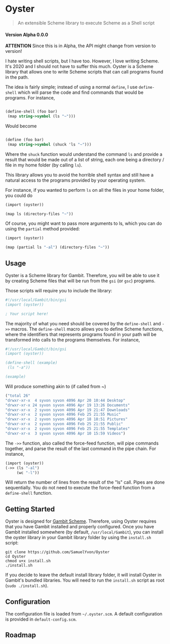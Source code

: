 # Oyster

> An extensible Scheme library to execute Scheme as a Shell script

#### Version Alpha 0.0.0

__ATTENTION__ Since this is in Alpha, the API might change from version to version!

I hate writing shell scripts, but I have too. However, I love writing Scheme. It's 2020 and I should not have to suffer this much. Oyster is a Scheme library that allows one to write Scheme scripts that can call programs found in the path.

The idea is fairly simple; instead of using a normal `define`, I use `define-shell` which will parse the code and find commands that would be programs. For instance,

```Scheme

(define-shell (foo bar)
 (map string->symbol (ls "~")))

```

Would become


```Scheme

(define (foo bar)
 (map string->symbol (shuck 'ls "~")))

```

Where the `shuck` function would understand the command `ls` and provide a result that would be made out of a list of string, each one being a directory / file in my home folder (by calling `ls`).

This library allows you to avoid the horrible shell syntax and still have a natural access to the programs provided by your operating system.

For instance, if you wanted to perform `ls` on all the files in your home folder, you could do

```Scheme
(import (oyster))

(map ls (directory-files "~"))
```

Of course, you might want to pass more arguments to ls, which you can do using the `partial` method provided:

```Scheme
(import (oyster))

(map (partial ls "-al") (directory-files "~"))
```

## Usage

Oyster is a Scheme library for Gambit. Therefore, you will be able to use it by creating Scheme files that will be run from the `gsi` (or `gsc`) programs.

Those scripts will require you to include the library:

```Scheme
#!/usr/local/Gambit/bin/gsi
(import (oyster))

; Your script here!
```

The majority of what you need should be covered by the `define-shell` and `->>` macros. The `define-shell` macro allows you to define Scheme functions, where the identifiers that represents programs found in your path will be transformed into calls to the programs themselves. For instance,

```Scheme
#!/usr/local/Gambit/bin/gsi
(import (oyster))

(define-shell (example)
 (ls "-a"))

(example)
```
Will produce something akin to (if called from ~)

```Scheme
("total 26"
"drwxr-xr-x  4 syvon syvon 4096 Apr 20 10:44 Desktop"
"drwxr-xr-x 24 syvon syvon 4096 Apr 19 13:26 Documents"
"drwxr-xr-x  2 syvon syvon 4096 Apr 19 21:47 Downloads"
"drwxr-xr-x  2 syvon syvon 4096 Feb 25 21:55 Music"
"drwxr-xr-x  2 syvon syvon 4096 Apr 18 18:51 Pictures"
"drwxr-xr-x  2 syvon syvon 4096 Feb 25 21:55 Public"
"drwxr-xr-x  2 syvon syvon 4096 Feb 25 21:55 Templates"
"drwxr-xr-x  3 syvon syvon 4096 Apr 10 15:59 Videos")
```

The `->>` function, also called the force-feed function, will pipe commands together, and parse the result of the last command in the pipe chain. For instance,

```Scheme
(import (oyster))
(->> (ls "-al")
     (wc "-l"))
```

Will return the number of lines from the result of the "ls" call. Pipes are done sequentially. You do not need to execute the force-feed function from a `define-shell` function.

## Getting Started

Oyster is designed for [Gambit Scheme](https://github.com/gambit/gambit). Therefore, using Oyster
requires that you have Gambit installed and properly configured. Once you have Gambit installed somewhere (by default, `/usr/local/Gambit`), you can install the oyster library in your Gambit library folder by using the `install.sh` script:

```Shell
git clone https://github.com/SamuelYvon/Oyster
cd Oyster
chmod u+x install.sh
./install.sh
```

If you decide to leave the default install library folder, it will install Oyster in Gambit's bundled libraries. You will need to run the `install.sh` script as root (`sudo ./install.sh`).

## Configuration

The configuration file is loaded from `~/.oyster.scm`. A default configuration is provided in `default-config.scm`.

## Roadmap
